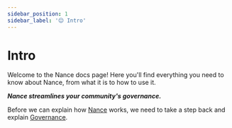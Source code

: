 ```yaml
---
sidebar_position: 1
sidebar_label: '😌 Intro'
---
```


# Intro

Welcome to the Nance docs page! Here you'll find everything you need to know about Nance, from what it is to how to use it.

***Nance streamlines your community's governance.***

Before we can explain how [Nance](/docs/nance.md) works, we need to take a step back and explain [Governance](/docs/governance.md).